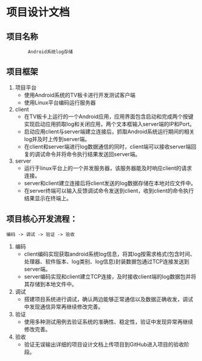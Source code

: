 ﻿#  项目设计文档
## 项目名称
        	Android系统log存储
## 项目框架
1. 项目平台
	+ 使用Android系统的TV板卡进行开发测试客户端
	+ 使用Linux平台编码运行服务器
2. client
	+ 在TV板卡上运行的一个Android应用，应用界面包含启动和完成两个按键实现启动应用抓取log和关闭应用，两个文本框输入server端的IP和Port。
	+ 启动应用client与server端建立连接后，抓取Android系统运行期间的相关log并及时上传到server端。
	+ 在client和server端进行log数据通信的同时，client端可以接收server端回复的调试命令并将命令执行结果发送回server端。
3. server
	+ 运行于linux平台上的一个并发服务器，该服务器能及时响应client的请求连接。
	+ server和client建立连接后将client发送的log数据存储在本地对应文件中。
	+ 在server终端可以输入反馈调试命令发送到client，收到client的命令执行结果显示在终端上。
## 项目核心开发流程：
	编码 -> 调试 -> 验证 -> 验收
1. 编码
	+ client编码实现获取android系统log信息，将其log按需求格式(包含时间、处理器、软件版本、log类别、log信息)封装数据包通过TCP连接发送到server端。
	+ server编码实现和client建立TCP连接，及时接收client端的log数据包并将其存储到本地文件中。
2. 调试
	+ 搭建项目系统进行调试，确认两边能够正常通信以及数据正确收发，调试中发现通信异常再继续修改完善。
3. 验证
	+ 使用多种测试用例去验证系统的准确性、稳定性，验证中发现异常再继续修改完善。
4. 验收
	+ 验证无误输出详细的项目设计文档上传项目到GitHub进入项目的验收阶段。
